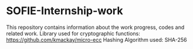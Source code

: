 # SOFIE-Internship-work
This repository contains information about the work progress, codes and related work.
Library used for cryptographic functions: https://github.com/kmackay/micro-ecc
Hashing Algorithm used: SHA-256 
